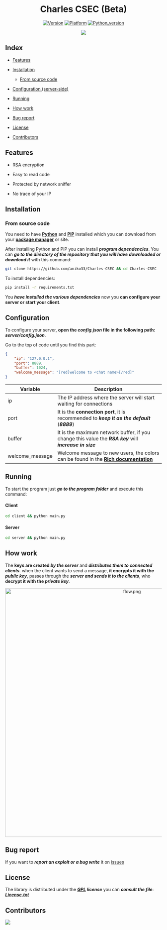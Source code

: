 <div align="center">
  <h1>Charles CSEC (Beta)</h1>
  
  [![Version](https://img.shields.io/badge/Version-0.2%20Beta-success)](https://github.com/aniko33/Charles-CSEC/releases)
  [![Platform](https://img.shields.io/badge/Platform-Windows%2C%20Mac%2C%20Linux-blue)](#)
  [![Python_version](https://img.shields.io/badge/Python%20version-3.10-blueviolet)](#)
  
  <img src="https://user-images.githubusercontent.com/76649588/208201214-add50e06-c0da-4e2d-ba87-d33c797d035b.png">
</div>

## Index

- [Features](#features)

- [Installation](#installation)
  
  - [From source code](#from-source-code)

- [Configuration (server-side)](#configuration)

- [Running](#running)

- [How work](#how-work)

- [Bug report](#bug-report)

- [License](#license)

- [Contributors](#contributors)

## Features

- RSA encryption

- Easy to read code

- Protected by network sniffer

- No trace of your IP

## Installation

### From source code

You need to have **[Python](https://www.python.org/downloads/)** and **[PIP](https://www.w3schools.com/python/python_pip.asp)** installed which you can download from your [**package manager**](https://www.geeksforgeeks.org/how-to-install-python-on-linux/) or site.

After installing Python and PIP you can install ***program dependencies***.
You can ***go to the directory of the repository that you will have downloaded or download it*** with this command:

```bash
git clone https://github.com/aniko33/Charles-CSEC && cd Charles-CSEC
```

To install dependencies:

```bash
pip install -r requirements.txt
```

You ***have installed the various dependencies*** now you **can configure your server or start your client**.

## Configuration

To configure your server, **open the *config.json* file in the following path: *server/config.json***.

Go to the top of code until you find this part:

```json
{
    "ip": "127.0.0.1",
    "port": 8889,
    "buffer": 1024,
    "welcome_message": "[red]welcome to <chat name>[/red]"
}
```

| Variable        | Description                                                                                                                                       |
| --------------- | ------------------------------------------------------------------------------------------------------------------------------------------------- |
| ip              | The IP address where the server will start waiting for connections                                                                                |
| port            | It is the **connection port**, it is recommended to ***keep it as the default*** (***8889***)                                                     |
| buffer          | It is the maximum network buffer, if you change this value the ***RSA key*** will ***increase in size***                                          |
| welcome_message | Welcome message to new users, the colors can be found in the **[Rich documentation](https://rich.readthedocs.io/en/stable/appendix/colors.html)** |

## Running

To start the program just ***go to the program folder*** and execute this command:

#### Client

```bash
cd client && python main.py
```

#### Server

```bash
cd server && python main.py
```

## How work

The **keys are created *by the server*** and ***distributes them to connected clients***.
when the client wants to send a message, **it encrypts it with the *public key***, passes through the ***server and sends it to the clients***, who **decrypt it with the *private key***.

<div align="center">
<img width="800px" src="https://user-images.githubusercontent.com/76649588/208201163-7e596078-c95d-4902-8d94-e496b60fe315.png" title="" alt="flow.png" data-align="center">
</div>

## Bug report

If you want to ***report an exploit or a bug write*** it on [issues](https://github.com/aniko33/Charles-CSEC/issues)

## License

The library is distributed under the ***[GPL](https://it.wikipedia.org/wiki/GNU_General_Public_License) license*** you can ***consult the file***: ***[License.txt](License.txt)***

## Contributors

<a href="https://github.com/aniko33/Charles-CSEC/graphs/contributors">
  <img src="https://contributors-img.web.app/image?repo=aniko33/Charles-CSEC"/>
</a>

